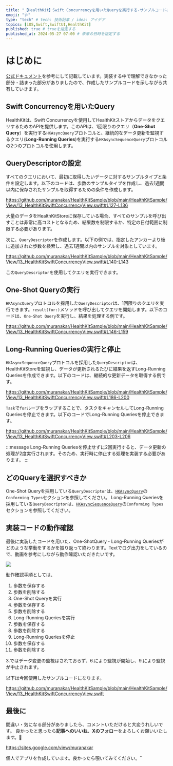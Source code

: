 ```yaml
---
title: "【HealthKit】Swift Concurrencyを用いたQueryを実行する-サンプルコードあり-"
emoji: "🩺"
type: "tech" # tech: 技術記事 / idea: アイデア
topics: [iOS,Swift,SwiftUI,HealthKit]
published: true # trueを指定する
published_at: 2024-05-27 07:00 # 未来の日時を指定する
---
```



# はじめに

[公式ドキュメント](https://developer.apple.com/documentation/healthkit/queries/running_queries_with_swift_concurrency)を参考にして記載しています。実装する中で理解できなかった部分・詰まった部分がありましたので、作成したサンプルコードを示しながら共有していきます。

## Swift Concurrencyを用いたQuery

HealthKitは、Swift Concurrencyを使用してHealthKitストアからデータをクエリするためのAPIを提供します。このAPIは、1回限りのクエリ（**One-Shot Query**）を実行する`HKAsyncQuery`プロトコルと、継続的なデータ更新を監視するクエリ(**Long-Running Queries**)を実行する`HKAsyncSequenceQuery`プロトコルの2つのプロトコルを使用します。

## QueryDescriptorの設定

すべてのクエリにおいて、最初に取得したいデータに対するサンプルタイプと条件を設定します。以下のコードは、歩数のサンプルタイプを作成し、過去1週間以内に保存されたサンプルを取得するための条件を作成します。

https://github.com/muranakar/HealthKitSample/blob/main/HealthKitSample/View/13_HealthKitSwiftConcurrencyView.swift#L127-L136

大量のデータをHealthKitStoreに保存している場合、すべてのサンプルを呼び出すことは非常に高コストとなるため、結果数を制限するか、特定の日付範囲に制限する必要があります。

次に、`QueryDescriptor`を作成します。以下の例では、指定したアンカーより後に追加された歩数を検索し、過去1週間以内のサンプルを対象としています。

https://github.com/muranakar/HealthKitSample/blob/main/HealthKitSample/View/13_HealthKitSwiftConcurrencyView.swift#L140-L143

この`QueryDescriptor`を使用してクエリを実行できます。

## One-Shot Queryの実行

`HKAsyncQuery`プロトコルを採用した`QueryDescriptor`は、1回限りのクエリを実行できます。`result(for:)`メソッドを呼び出してクエリを開始します。以下のコードは、`One-Shot Query`を実行し、結果を処理する例です。

https://github.com/muranakar/HealthKitSample/blob/main/HealthKitSample/View/13_HealthKitSwiftConcurrencyView.swift#L146-L159

## Long-Running Queriesの実行と停止

`HKAsyncSequenceQuery`プロトコルを採用した`QueryDescriptor`は、HealthKitStoreを監視し、データが更新されるたびに結果を返すLong-Running Queriesを作成できます。以下のコードは、継続的な更新データを取得する例です。

https://github.com/muranakar/HealthKitSample/blob/main/HealthKitSample/View/13_HealthKitSwiftConcurrencyView.swift#L186-L200

`Task`で`for`ループをラップすることで、タスクをキャンセルしてLong-Running Queriesを停止できます。以下のコードでLong-Running Queriesを停止できます。

https://github.com/muranakar/HealthKitSample/blob/main/HealthKitSample/View/13_HealthKitSwiftConcurrencyView.swift#L203-L206

:::message
Long-Running Queriesを停止せずに2回実行すると、データ更新の処理が2度実行されます。そのため、実行時に停止する処理を実装する必要があります。
:::

## どのQueryを選択すべきか

One-Shot Queryを採用している`QueryDescriptor`は、[`HKAsyncQuery`](https://developer.apple.com/documentation/healthkit/hkasyncquery)の`Conforming Types`セクションを参照してください。
Long-Running Queriesを採用している`QueryDescriptor`は、[`HKAsyncSequenceQuery`](https://developer.apple.com/documentation/healthkit/hkasyncsequencequery)の`Conforming Types`セクションを参照してください。

## 実装コードの動作確認

最後に実装したコードを用いた、One-ShotQuery・Long-Running Queriesがどのような挙動をするかを振り返って終わります。Textでログ出力をしているので、動画を参考にしながら動作確認いただきたいです。

![](https://storage.googleapis.com/zenn-user-upload/612a929b6899-20240524.gif)

動作確認手順としては、

1. 歩数を保存する
2. 歩数を削除する
3. One-Shot Queryを実行
4. 歩数を保存する
5. 歩数を削除する
6. Long-Running Queriesを実行
7. 歩数を保存する
8. 歩数を削除する
9. Long-Running Queriesを停止
10. 歩数を保存する
11. 歩数を削除する

3.ではデータ変更の監視はされておらず、6.により監視が開始し、9.により監視が中止されます。

以下は今回使用したサンプルコードになります。

https://github.com/muranakar/HealthKitSample/blob/main/HealthKitSample/View/13_HealthKitSwiftConcurrencyView.swift

## 最後に

間違い・気になる部分がありましたら、コメントいただけると大変うれしいです。
良かったと思ったら**記事へのいいね**、**Xのフォロー**をよろしくお願いいたします。🙇

https://sites.google.com/view/muranakar

個人でアプリを作成しています。良かったら覗いてみてください。˝
